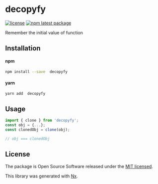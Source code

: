 # decopyfy

[![license](https://img.shields.io/badge/license-MIT-blue.svg)](https://github.com/czaplej/decopyfy/blob/master/LICENSE.md)
[![npm latest package](https://img.shields.io/npm/v/decopyfy/latest.svg)](https://www.npmjs.com/package/decopyfy)

Remember the initial value of function

## Installation

#### npm

```bash
npm install --save  decopyfy
```

#### yarn

```bash
yarn add  decopyfy
```

## Usage

```ts
import { clone } from 'decopyfy';
const obj = {...};
const clonedObj = clone(obj);

// obj === clonedObj
```

## License

The package is Open Source Software released under the [MIT licensed](LICENSE.md).

This library was generated with [Nx](https://nx.dev).
